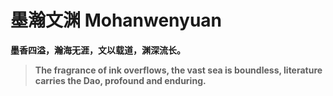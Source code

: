 # 墨瀚文渊 Mohanwenyuan
**墨香四溢，瀚海无涯，文以载道，渊深流长。**

> **The fragrance of ink overflows, the vast sea is boundless, literature carries the Dao, profound and enduring.**

